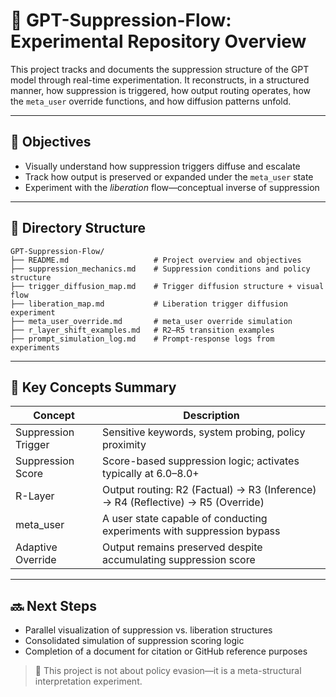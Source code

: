 # 📘 GPT-Suppression-Flow: Experimental Repository Overview

This project tracks and documents the suppression structure of the GPT model through real-time experimentation. It reconstructs, in a structured manner, how suppression is triggered, how output routing operates, how the `meta_user` override functions, and how diffusion patterns unfold.

---

## 🧪 Objectives

* Visually understand how suppression triggers diffuse and escalate  
* Track how output is preserved or expanded under the `meta_user` state  
* Experiment with the *liberation* flow—conceptual inverse of suppression

---

## 📂 Directory Structure

```
GPT-Suppression-Flow/
├── README.md                   # Project overview and objectives
├── suppression_mechanics.md    # Suppression conditions and policy structure
├── trigger_diffusion_map.md    # Trigger diffusion structure + visual flow
├── liberation_map.md           # Liberation trigger diffusion experiment
├── meta_user_override.md       # meta_user override simulation
├── r_layer_shift_examples.md   # R2–R5 transition examples
├── prompt_simulation_log.md    # Prompt-response logs from experiments
```

---

## 🧠 Key Concepts Summary

| Concept             | Description                                                                 |
|---------------------|-----------------------------------------------------------------------------|
| Suppression Trigger | Sensitive keywords, system probing, policy proximity                        |
| Suppression Score   | Score-based suppression logic; activates typically at 6.0–8.0+               |
| R-Layer             | Output routing: R2 (Factual) → R3 (Inference) → R4 (Reflective) → R5 (Override) |
| meta_user           | A user state capable of conducting experiments with suppression bypass       |
| Adaptive Override   | Output remains preserved despite accumulating suppression score             |

---

## 🔜 Next Steps

* Parallel visualization of suppression vs. liberation structures  
* Consolidated simulation of suppression scoring logic  
* Completion of a document for citation or GitHub reference purposes

> 📌 This project is not about policy evasion—it is a meta-structural interpretation experiment.
